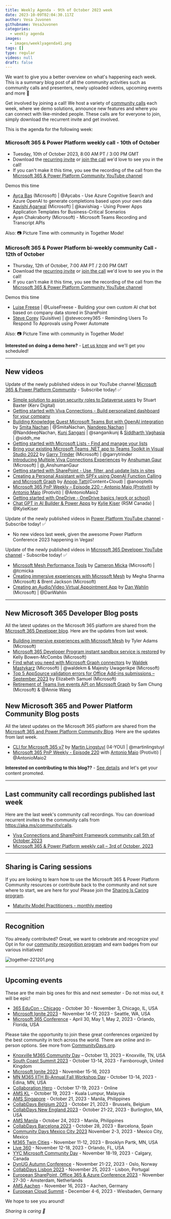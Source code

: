 ```yaml
---
title: Weekly Agenda - 9th of October 2023 week
date: 2023-10-09T02:04:30.117Z
author: Vesa Juvonen
githubname: VesaJuvonen
categories:
  - weekly agenda
images:
  - images/weeklyagenda41.png
tags: []
type: regular
videos: null
draft: false
---
```


We want to give you a better overview on what's happening each week. This is a summary blog post of all the community activities such as community calls and presenters, newly uploaded videos, upcoming events and more 🚀 

Get involved by joining a call! We host a variety of [community calls](https://aka.ms/community/calls) each week, where we demo solutions, announce new features and where you can connect with like-minded people. These calls are for everyone to join, simply download the recurrent invite and get involved.

This is the agenda for the following week:

### Microsoft 365 & Power Platform weekly call - 10th of October

* Tuesday, 10th of October 2023, 8:00 AM PT / 3:00 PM GMT
* Download the [recurring invite](https://aka.ms/m365-dev-call) or [join the call](https://aka.ms/m365-dev-call-join) we'd love to see you in the call!
* If you can't make it this time, you see the recording of the call from the [Microsoft 365 & Power Platform Community YouTube channel](https://www.youtube.com/playlist?list=PLR9nK3mnD-OUQOW86tT5dkCRQAVGY7DlH)

Demos this time

* [Ayça Baş](https://twitter.com/aycabs) (Microsoft) | @Aycabs - Use Azure Cognitive Search and Azure OpenAI to generate completions based upon your own data
* [Kavishi Agarwal](https://twitter.com/kavishiag) (Microsoft) | @kavishiag - Using Power Apps Application Templates for Business-Critical Scenarios
* Ayan Chakraborty (Microsoft) - Microsoft Teams Recording and Transcript APIs

Also: 📷 Picture Time with community in Together Mode!

### Microsoft 365 & Power Platform bi-weekly community Call - 12th of October

* Thursday, 12th of October, 7:00 AM PT / 2:00 PM GMT
* Download the [recurring invite](https://aka.ms/spdev-sig-call) or [join the call](https://aka.ms/spdev-sig-call-join) we'd love to see you in the call!
* If you can't make it this time, you see the recording of the call from the [Microsoft 365 & Power Platform Community YouTube channel](https://www.youtube.com/watch?v=gAqUr9wa2_0&list=PLR9nK3mnD-OURfm5Ypu-wK52cxBv_gXCA)

Demos this time

* [Luise Freese](https://twitter.com/LuiseFreese) | @LuiseFreese - Building your own custom AI chat bot based on company data stored in SharePoint
* [Steve Corey](https://twitter.com/stevecorey365) (Quisitive) | @stevecorey365 - Reminding Users To Respond To Approvals using Power Automate

Also: 📷 Picture Time with community in Together Mode!

**Interested on doing a demo here?** - [Let us know](https://aka.ms/community/request/demo) and we'll get you scheduled!

---

## New videos 

Update of the newly published videos in our YouTube channel [Microsoft 365 & Power Platform Community](https://www.youtube.com/channel/UC_mKdhw-V6CeCM7gTo_Iy7w) - Subscribe today! ✅

* [Simple solution to assign security roles to Dataverse users](https://www.youtube.com/watch?v=9a4dNg1R8hM) by Stuart Baxter​ (Kerv Digital)
* [Getting started with Viva Connections - Build personalized dashboard for your company](https://www.youtube.com/watch?v=EA88NCwcTxI)
* [Building Knowledge Quest Microsoft Teams Bot with OpenAI integration](https://www.youtube.com/watch?v=kNugtiGxTok) by [Smita Nachan](https://twitter.com/SmitaNachan) | @SmitaNachan, [Nandeep Nachan](https://twitter.com/NanddeepNachan) | @NanddeepNachan, [Kunj Sangani](https://twitter.com/sanganikunj) | @sanganikunj & [Siddharth Vaghasia](https://twitter.com/siddh_me) | @siddh_me
* [Getting started with Microsoft Lists - Find and manage your lists](https://www.youtube.com/watch?v=7it2_SGDUns)
* [Bring your existing Microsoft Teams .NET app to Teams Toolkit in Visual Studio 2022]() by [Garry Trinder](https://twitter.com/garrytrinder) (Microsoft) | @garrytrinder
* [Introducing Multiple Viva Connections Experiences](https://www.youtube.com/watch?v=nbgMJkIwdUk) by [Anshuman Gaur](https://twitter.com/_AnshumanGaur) (Microsoft) | @_AnshumanGaur
* [Getting started with SharePoint - Use, filter, and update lists in sites](https://www.youtube.com/watch?v=3aCLlyYak-Y)
* [Creating a Personal Assistant with SPFx using OpenAI Function Calling and Microsoft Graph](https://www.youtube.com/watch?v=qUkm6_0rTd4) by [Anoop Tatti](https://twitter.com/anooptells)​ (Content+Cloud) | @anooptells
* [Microsoft 365 PnP Weekly – Episode 220 – Antonio Maio (Protiviti)](https://www.youtube.com/watch?v=c6mj3wM3qyA) by [Antonio Maio](https://twitter.com/AntonioMaio2) (Protiviti) | @AntonioMaio2
* [Getting started with OneDrive - OneDrive basics (work or school)](https://www.youtube.com/watch?v=cDaT7YNDZS4)
* [Chat GPT in AI Builder & Power Apps](https://www.youtube.com/watch?v=hwKp2Qkvb0k) by [Kylie Kiser​](https://twitter.com/KylieKiser) (RSM Canada) | @KylieKiser

Update of the newly published videos in [Power Platform YouTube channel](https://www.youtube.com/@mspowerplatform) - Subscribe today! ✅

* No new videos last week, given the awesome Power Platform Conference 2023 happening in Vegas!


Update of the newly published videos in [Microsoft 365 Developer YouTube channel](https://www.youtube.com/@Microsoft365Developer) - Subscribe today! ✅

* [Microsoft Mesh Performance Tools](https://www.youtube.com/watch?v=tO9GrqpmiYk) by [Cameron Micka](https://twitter.com/tcmicka) (Microsoft) | @tcmicka
* [Creating immersive experiences with Microsoft Mesh](https://www.youtube.com/watch?v=v8U_3_2TrSM) by Megha Sharma (Microsoft) & Brent Jackson (Microsoft)
* [Creating an Audio/Video Virtual Appointment App](https://www.youtube.com/watch?v=1XdK5CZBhLY) by [Dan Wahlin](https://twitter.com/DanWahlin) (Microsoft) | @DanWahlin

---

## New Microsoft 365 Developer Blog posts

All the latest updates on the Microsoft 365 platform are shared from the [Microsoft 365 Developer blog](https://devblogs.microsoft.com/microsoft365dev/). Here are the updates from last week.

* [Building immersive experiences with Microsoft Mesh](https://devblogs.microsoft.com/microsoft365dev/building-immersive-experiences-with-microsoft-mesh/) by Tyler Adams (Microsoft)
* [Microsoft 365 Developer Program instant sandbox service is restored](https://devblogs.microsoft.com/microsoft365dev/microsoft-365-developer-program-instant-sandbox-service-is-restored/) by Kelly Bowen-McCombs (Microsoft)
* [Find what you need with Microsoft Graph connectors](https://devblogs.microsoft.com/microsoft365dev/find-what-you-need-with-microsoft-graph-connectors/) by [Waldek Mastykarz](https://twitter.com/waldekm) (Microsoft) | @waldekm & Majesty Uwagerikpe (Microsoft)
* [Top 5 AppSource validation errors for Office Add-ins submissions – September 2023](https://devblogs.microsoft.com/microsoft365dev/top-5-appsource-validation-errors-for-office-add-ins-submissions-september-2023/) by Elizabeth Samuel (Microsoft)
* [Retirement of Teams live events API on Microsoft Graph](https://devblogs.microsoft.com/microsoft365dev/retirement-of-teams-live-events-api-on-microsoft-graph/) by Sam Chung (Microsoft) & @Annie Wang


## New Microsoft 365 and Power Platform Community Blog posts

All the latest updates on the Microsoft 365 platform are shared from the [Microsoft 365 and Power Platform Community Blog](https://pnp.github.io/blog/). Here are the updates from last week.

* [CLI for Microsoft 365 v7](https://pnp.github.io/blog/cli-for-microsoft-365/cli-for-microsoft-365-v7-0/) by [Martin Lingstuyl](https://twitter.com/martinlingstuyl) (I4-YOU) | @martinlingstuyl
* [Microsoft 365 PnP Weekly - Episode 220](https://pnp.github.io/blog/microsoft-365-pnp-weekly/episode-220/) with [Antonio Maio](https://twitter.com/AntonioMaio2) (Protiviti) | @AntonioMaio2

**Interested on contributing to this blog??** - [See details](https://pnp.github.io/blog/post/contribute-blog/) and let's get your content promoted.

---

## Last community call recordings published last week

Here are the last week's community call recordings. You can download recurrent invites to the community calls from https://aka.ms/community/calls.

* [Viva Connections and SharePoint Framework community call 5th of October 2023](https://www.youtube.com/watch?v=VVjNkwh2W3U)
* [Microsoft 365 & Power Platform weekly call – 3rd of October, 2023](https://www.youtube.com/watch?v=dZkwwK6elZM)

---

## Sharing is Caring sessions

If you are looking to learn how to use the Microsoft 365 & Power Platform Community resources or contribute back to the community and not sure where to start, we are here for you! Please join the [Sharing Is Caring program](https://pnp.github.io/sharing-is-caring/).

* [Maturity Model Practitioners - monthly meeting](https://aka.ms/mm4m365/invite)

---

## Recognition

You already contributed? Great, we want to celebrate and recognize you! Opt in for our [community recognition program](https://pnp.github.io/recognitionprogram/) and earn badges from our various initiatives! 

![together-221201.png](images/community-recognization-program.png)

---

## Upcoming events

These are the main big ones for this and next semester - Do not miss out, it will be epic!

* [365 EduCon - Chicago](https://365educon.com/Chicago/index.php) - October 30 - November 3,  Chicago, IL, USA
* [Microsoft Ignite 2023](https://ignite.microsoft.com/en-US/home) - November 14-17, 2023 - Seattle, WA, USA
* [Microsoft 365 Conference](https://m365conf.com/#!/) - April 30, May 1, May 2, 2023 - Orlando, Florida, USA

Please take the opportunity to join these great conferences organized by the best community in tech across the world. There are online and in-person options. See more from [CommunityDays.org](https://www.communitydays.org/).

* [Knoxville M365 Community Day](https://www.communitydays.org/event/2023-10-13/knoxville-m365-community-day) – October 13, 2023 – Knoxville, TN, USA
* [South Coast Summit 2023](https://www.southcoastsummit.com/) - October 13-14, 2023 - Farnborough, United Kingdom
* [Microsoft Ignite 2023](https://ignite.microsoft.com/) - November 15-16, 2023
* [MN M365 IITH Bi-Annual Fall Workshop Day](https://www.communitydays.org/event/2023-10-13/mn-m365-11th-bi-annual-fall-workshop-day) - October 13-14, 2023 - Edina, MN, USA
* [Collaboration Hero](https://www.communitydays.org/event/2023-10-17/collaboration-hero) - October 17-19, 2023 - Online
* [AMS KL](https://www.communitydays.org/event/2023-10-19/ams-kl) - October 19, 2023 - Kuala Lumpur, Malaysia
* [AMS Singapore](https://www.communitydays.org/event/2023-10-21/ams-singapore-23) - October 21, 2023 - Manila, Philippines
* [CollabDays Belgium 2023](https://www.collabdays.org/2023-belgium/) - October 21, 2023 - Brussels, Belgium
* [CollabDays New England 2023](https://www.collabdays.org/2023-ne/) - October 21-22, 2023 - Burlington, MA, USA
* [AMS Manila](https://www.communitydays.org/event/2023-10-24/ams-manila) - October 24, 2023 - Manila, Philippines
* [CollabDays Barcelona 2023](https://www.collabdays.org/2023-barcelona/) - October 28, 2023 - Barcelona, Spain
* [Community Days Mexico City 2023](https://www.communitydays.org/event/2023-11-02/community-days-mexico-city-2023)  November 2-3, 2023 - Mexico City, Mexico
* [M365 Twin Cities](https://www.communitydays.org/event/2023-11-11/m365-twin-cities) - November 11-12, 2023 - Brooklyn Partk, MN, USA
* [Live 360](https://www.communitydays.org/event/2023-11-12/live-360) - November 12-18, 2023 - Orlando, FL, USA
* [YYC Microsoft Community Day](https://www.communitydays.org/event/2023-11-18/yyc-microsoft-community-day) - November 18-19, 2023 - Calgary, Canada
* [DynUG Autumn Conference](https://www.communitydays.org/event/2023-11-21/dynug-autumn-conference) - November 21-22, 2023 - Oslo, Norway
* [CollabDays Lisbon 2023](https://www.collabdays.org/2023-lisbon/) - November 25, 2023 - Lisbon, Portugal
* [European SharePoint, Office 365 & Azure Conference 2023](https://www.sharepointeurope.com/) - November 27-30 - Amsterdam, Netherlands
* [AMS Aachen](https://www.communitydays.org/event/2023-11-16/ams-aachen) - November 16, 2023 - Aachen, Germany
* [European Cloud Summit](https://www.cloudsummit.eu/) - December 4-6, 2023 - Wiesbaden, Germany

We hope to see you around!

_Sharing is caring 🧡_

